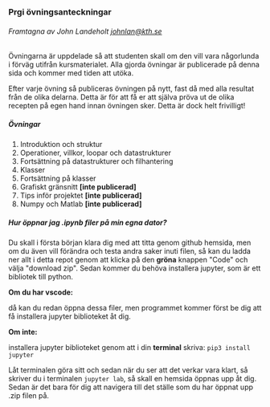 ### Prgi övningsanteckningar

###### Framtagna av John Landeholt johnlan@kth.se

Övningarna är uppdelade så att studenten skall om den vill vara någorlunda i förväg utifrån kursmaterialet. Alla gjorda övningar är publicerade på denna sida och kommer med tiden att utöka.

Efter varje övning så publiceras övningen på nytt, fast då med alla resultat från de olika delarna. Detta är för att få er att själva pröva ut de olika recepten på egen hand innan övningen sker. Detta är dock helt frivilligt!

##### Övningar

1. Introduktion och struktur
2. Operationer, villkor, loopar och datastrukturer
3. Fortsättning på datastrukturer och filhantering
4. Klasser
5. Fortsättning på klasser
6. Grafiskt gränsnitt **[inte publicerad]**
7. Tips inför projektet **[inte publicerad]**
8. Numpy och Matlab **[inte publicerad]**

##### Hur öppnar jag .ipynb filer på min egna dator?

Du skall i första början klara dig med att titta genom github hemsida, men om du även vill förändra och testa andra saker inuti filen, så kan du ladda ner allt i detta repot genom att klicka på den **gröna** knappen "Code" och välja "download zip". Sedan kommer du behöva installera jupyter, som är ett bibliotek till python.

**Om du har vscode:**

då kan du redan öppna dessa filer, men programmet kommer först be dig att få installera jupyter biblioteket åt dig.

**Om inte:**

installera jupyter biblioteket genom att i din **terminal** skriva:
`pip3 install jupyter`

Låt terminalen göra sitt och sedan när du ser att det verkar vara klart, så skriver du i terminalen `jupyter lab`, så skall en hemsida öppnas upp åt dig. Sedan är det bara för dig att navigera till det ställe som du har öppnat upp .zip filen på.
